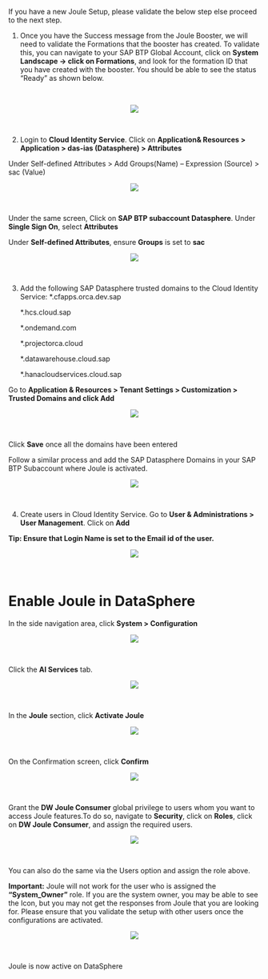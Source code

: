 If you have a new Joule Setup, please validate the below step else proceed to the next step.

1.	Once you have the Success message from the Joule Booster, we will need to validate the Formations that the booster has created. To validate this, you can navigate to your SAP BTP Global Account, click on <b>System Landscape -> click on Formations</b>, and look for the formation ID that you have created with the booster.  You should be able to see the status “Ready” as shown below.


 <br>
<p align="center"> 
<img src="images/3.6.1.png"> 
</p>
<br>
<p align="center" </p>

2.	Login to <b>Cloud Identity Service</b>. Click on <b>Application& Resources > Application > das-ias (Datasphere) > Attributes</b>

Under Self-defined Attributes > Add Groups(Name) – Expression (Source) > sac (Value)
 <br>
<p align="center"> 
<img src="images/3.6.2.png"> 
</p>
<br>
<p align="center" </p>

Under the same screen, Click on <b>SAP BTP subaccount Datasphere</b>. Under <b>Single Sign On</b>, select <b>Attributes</b>

Under <b>Self-defined Attributes</b>, ensure <b>Groups</b> is set to <b>sac</b>
 <br>
<p align="center"> 
<img src="images/3.6.2.a.png"> 
</p>
<br>
<p align="center" </p>


3.  Add the following SAP Datasphere trusted domains to the Cloud Identity Service:
    *.cfapps.orca.dev.sap
    
    *.hcs.cloud.sap
    
    *.ondemand.com
    
    *.projectorca.cloud
    
    *.datawarehouse.cloud.sap
    
    *.hanacloudservices.cloud.sap

Go to <b>Application & Resources > Tenant Settings > Customization > Trusted Domains and click Add</b>
 <br>
<p align="center"> 
<img src="images/3.6.3.png"> 
</p>
<br>
<p align="center" </p>

Click <b>Save</b> once all the domains have been entered

  Follow a similar process and add the SAP Datasphere Domains in your SAP BTP Subaccount where Joule is activated.
 <br>
<p align="center"> 
<img src="images/3.6.3.a.png"> 
</p>
<br>
<p align="center" </p>



4.	Create users in Cloud Identity Service. Go to <b>User & Administrations > User Management</b>. Click on <b>Add</b>

<b>Tip: Ensure that Login Name is set to the Email id of the user.</b>
 <br>
<p align="center"> 
<img src="images/3.6.4.png"> 
</p>
<br>
<p align="center" </p>


<h1 style="fot-size:4;"><b>Enable Joule in DataSphere</b></h1>

In the side navigation area, click <b>System > Configuration</b>
 <br>
<p align="center"> 
<img src="images/3.6.5.png"> 
</p>
<br>
<p align="center" </p>

Click the <b>AI Services</b> tab.
 <br>
<p align="center"> 
<img src="images/3.6.6.png"> 
</p>
<br>
<p align="center" </p>

In the <b>Joule</b> section, click <b>Activate Joule</b>
  <br>
<p align="center"> 
<img src="images/3.6.7.png"> 
</p>
<br>
<p align="center" </p>

On the Confirmation screen, click <b>Confirm</b>
  <br>
<p align="center"> 
<img src="images/3.6.8.png"> 
</p>
<br>
<p align="center" </p>

Grant the <b>DW Joule Consumer</b> global privilege to users whom you want to access Joule features.To do so, navigate to <b>Security</b>, click on <b>Roles</b>, click on <b>DW Joule Consumer</b>, and assign the required users.
  <br>
<p align="center"> 
<img src="images/3.6.8.a.png"> 
</p>
<br>
<p align="center" </p>

You can also do the same via the Users option and assign the role above.

<b>Important:</b> Joule will not work for the user who is assigned the <b>“System_Owner”</b> role. If you are the system owner, you may be able to see the Icon, but you may not get the responses from Joule that you are looking for. Please ensure that you validate the setup with other users once the configurations are activated.
  <br>
<p align="center"> 
<img src="images/3.6.8.b.png"> 
</p>
<br>
<p align="center" </p>

Joule is now active on DataSphere

